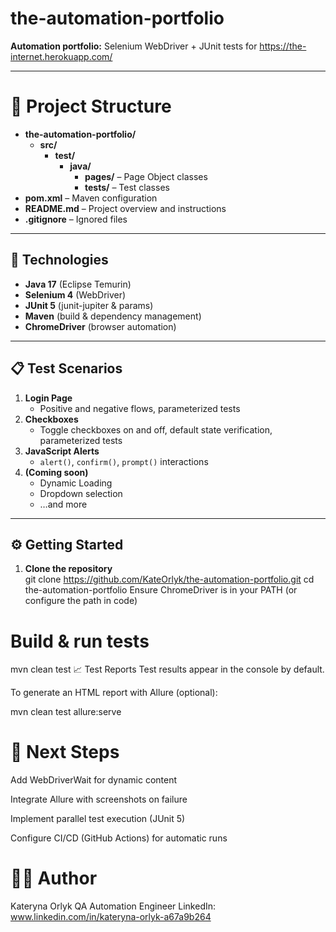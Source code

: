# the-automation-portfolio

**Automation portfolio:** Selenium WebDriver + JUnit tests for https://the-internet.herokuapp.com/

---

# 📁 Project Structure

- **the-automation-portfolio/**
  - **src/**
    - **test/**
      - **java/**
        - **pages/** &ndash; Page Object classes
        - **tests/** &ndash; Test classes
- **pom.xml** &ndash; Maven configuration
- **README.md** &ndash; Project overview and instructions
- **.gitignore** &ndash; Ignored files

---

## 🚀 Technologies

- **Java 17** (Eclipse Temurin)  
- **Selenium 4** (WebDriver)  
- **JUnit 5** (junit-jupiter & params)  
- **Maven** (build & dependency management)  
- **ChromeDriver** (browser automation)

---

## 📋 Test Scenarios

1. **Login Page**  
   - Positive and negative flows, parameterized tests  
2. **Checkboxes**  
   - Toggle checkboxes on and off, default state verification, parameterized tests  
3. **JavaScript Alerts**  
   - `alert()`, `confirm()`, `prompt()` interactions  
4. **(Coming soon)**  
   - Dynamic Loading  
   - Dropdown selection  
   - …and more

---

## ⚙️ Getting Started

1. **Clone the repository**  
   git clone https://github.com/KateOrlyk/the-automation-portfolio.git
   cd the-automation-portfolio
Ensure ChromeDriver is in your PATH (or configure the path in code)

# Build & run tests

mvn clean test
📈 Test Reports
Test results appear in the console by default.

To generate an HTML report with Allure (optional):

mvn clean test allure:serve

# 🔮 Next Steps
Add WebDriverWait for dynamic content

Integrate Allure with screenshots on failure

Implement parallel test execution (JUnit 5)

Configure CI/CD (GitHub Actions) for automatic runs

# 👩‍💻 Author
Kateryna Orlyk
QA Automation Engineer
LinkedIn: www.linkedin.com/in/kateryna-orlyk-a67a9b264
